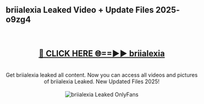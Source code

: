 <h2>briialexia Leaked Video + Update Files 2025- o9zg4</h2>
<br>
<div align="center">
<h2><a href="https://libra.edu.pl?briialexia" rel="nofollow">🔴 CLICK HERE 🌐==►► briialexia</a></h2>
<br>
Get briialexia leaked all content. Now you can access all videos and pictures of briialexia Leaked. New Updated Files 2025!
<br>
<br>
<a href="https://libra.edu.pl?briialexia" rel="nofollow" data-target="animated-image.originalLink"><img src="https://i.ibb.co.com/WyWwxjT/player-gif2.gif" alt="briialexia Leaked OnlyFans" style="max-width: 100%; display: inline-block;" data-target="animated-image.originalImage"></a>
</div>
<br>